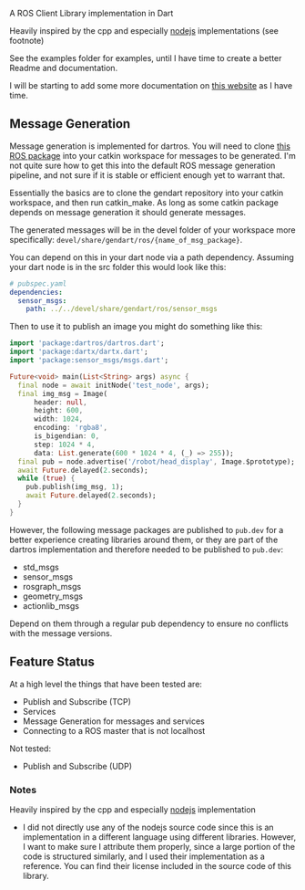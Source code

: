 A ROS Client Library implementation in Dart

Heavily inspired by the cpp and especially [nodejs](https://github.com/RethinkRobotics-opensource/rosnodejs) implementations (see footnote)

See the examples folder for examples, until I have time to create a better Readme and documentation.

I will be starting to add some more documentation on [this website](https://docs.page/TimWhiting/dartros) as I have time.

## Message Generation
Message generation is implemented for dartros. You will need to clone [this ROS package](https://github.com/TimWhiting/gendart)
into your catkin workspace for messages to be generated. I'm not quite sure how to get this into the default ROS message generation pipeline, and not sure if it is stable or efficient enough yet to warrant that.

Essentially the basics are to clone the gendart repository into your catkin workspace, and then run catkin_make. As long as some catkin package depends on message generation it should generate messages.

The generated messages will be in the devel folder of your workspace more specifically: `devel/share/gendart/ros/{name_of_msg_package}`.

You can depend on this in your dart node via a path dependency.
Assuming your dart node is in the src folder this would look like this:
```yaml
# pubspec.yaml
dependencies:
  sensor_msgs:
    path: ../../devel/share/gendart/ros/sensor_msgs
```

Then to use it to publish an image you might do something like this:
```dart
import 'package:dartros/dartros.dart';
import 'package:dartx/dartx.dart';
import 'package:sensor_msgs/msgs.dart';

Future<void> main(List<String> args) async {
  final node = await initNode('test_node', args);
  final img_msg = Image(
      header: null,
      height: 600,
      width: 1024,
      encoding: 'rgba8',
      is_bigendian: 0,
      step: 1024 * 4,
      data: List.generate(600 * 1024 * 4, (_) => 255));
  final pub = node.advertise('/robot/head_display', Image.$prototype);
  await Future.delayed(2.seconds);
  while (true) {
    pub.publish(img_msg, 1);
    await Future.delayed(2.seconds);
  }
}
```

However, the following message packages are published to `pub.dev` for a better experience creating libraries around them, or they are part of the dartros implementation and therefore needed to be published to `pub.dev`:
* std_msgs
* sensor_msgs
* rosgraph_msgs
* geometry_msgs
* actionlib_msgs

Depend on them through a regular pub dependency to ensure no conflicts with the message versions.


## Feature Status
At a high level the things that have been tested are:
* Publish and Subscribe (TCP)
* Services
* Message Generation for messages and services
* Connecting to a ROS master that is not localhost

Not tested:
* Publish and Subscribe (UDP)

### Notes

Heavily inspired by the cpp and especially [nodejs](https://github.com/RethinkRobotics-opensource/rosnodejs) implementation


* I did not directly use any of the nodejs source code since this is an implementation in a different language using different libraries.
However, I want to make sure I attribute them properly, since a large portion of the code is structured similarly, and I used their
implementation as a reference. You can find their license included in the source code of this library.
